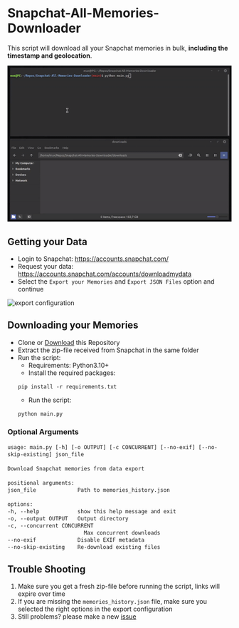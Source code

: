 # Snapchat-All-Memories-Downloader
This script will download all your Snapchat memories in bulk, **including the timestamp and geolocation**.

![demo](./demo.gif)


## Getting your Data
- Login to Snapchat: https://accounts.snapchat.com/
- Request your data: https://accounts.snapchat.com/accounts/downloadmydata
- Select the `Export your Memories` and `Export JSON Files` option and continue

![export configuration](https://github.com/user-attachments/assets/dfcdb6a0-e554-46e8-bdba-77fe41c88a03)

## Downloading your Memories
- Clone or [Download](https://github.com/ToTheMax/Snapchat-All-Memories-Downloader/archive/refs/heads/main.zip) this Repository
- Extract the zip-file received from Snapchat in the same folder
- Run the script:
    - Requirements: Python3.10+
    - Install the required packages: 
	```
	pip install -r requirements.txt
	```
    - Run the script: 
    ```
    python main.py
    ```


### Optional Arguments
```
usage: main.py [-h] [-o OUTPUT] [-c CONCURRENT] [--no-exif] [--no-skip-existing] json_file

Download Snapchat memories from data export

positional arguments:
json_file             Path to memories_history.json

options:
-h, --help            show this help message and exit
-o, --output OUTPUT   Output directory
-c, --concurrent CONCURRENT
						Max concurrent downloads
--no-exif             Disable EXIF metadata
--no-skip-existing    Re-download existing files
```

## Trouble Shooting
1. Make sure you get a fresh zip-file before running the script, links will expire over time
2. If you are missing the `memories_history.json` file, make sure you selected the right options in the export configuration
3. Still problems? please make a new [issue](https://github.com/ToTheMax/Snapchat-All-Memories-Downloader/issues) 
